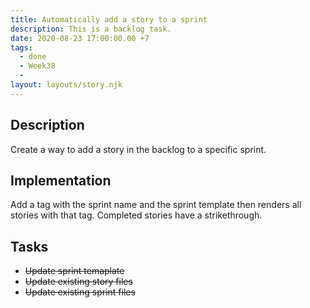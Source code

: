 ```yaml
---
title: Automatically add a story to a sprint
description: This is a backlog task.
date: 2020-08-23 17:00:00.00 +7
tags:
  - done
  - Week38
  -
layout: layouts/story.njk
---
```

## Description

Create a way to add a story in the backlog to a specific sprint.

## Implementation

Add a tag with the sprint name and the sprint template then renders all stories with that tag. Completed stories have a strikethrough.

## Tasks

- ~~Update sprint temaplate~~
- ~~Update existing story files~~
- ~~Update existing sprint files~~
